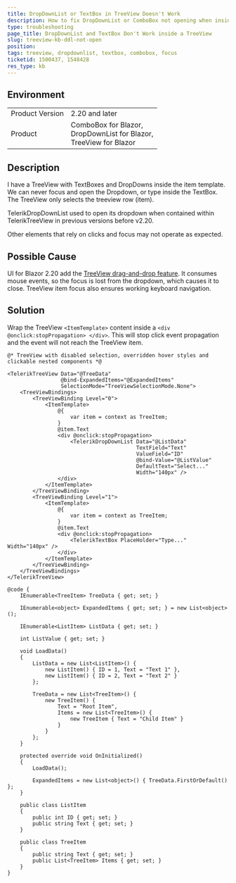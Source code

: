 ```yaml
---
title: DropDownList or TextBox in TreeView Doesn't Work
description: How to fix DropDownList or ComboBox not opening when inside a TreeView template. How to type in a TextBox in a TreeView ItemTemplate.
type: troubleshooting
page_title: DropDownList and TextBox Don't Work inside a TreeView
slug: treeview-kb-ddl-not-open
position: 
tags: treeview, dropdownlist, textbox, combobox, focus
ticketid: 1500437, 1548428
res_type: kb
---
```


## Environment
<table>
    <tbody>
        <tr>
            <td>Product Version</td>
            <td>2.20 and later</td>
        </tr>
        <tr>
            <td>Product</td>
            <td>ComboBox for Blazor,<br />
                DropDownList for Blazor,<br />
                TreeView for Blazor</td>
        </tr>
    </tbody>
</table>


## Description

I have a TreeView with TextBoxes and DropDowns inside the item template. We can never focus and open the Dropdown, or type inside the TextBox. The TreeView only selects the treeview row (item).

TelerikDropDownList used to open its dropdown when contained within TelerikTreeView in previous versions before v2.20.

Other elements that rely on clicks and focus may not operate as expected.

## Possible Cause

UI for Blazor 2.20 add the [TreeView drag-and-drop feature](https://demos.telerik.com/blazor-ui/treeview/drag-drop). It consumes mouse events, so the focus is lost from the dropdown, which causes it to close. TreeView item focus also ensures working keyboard navigation.

## Solution

Wrap the TreeView `<ItemTemplate>` content inside a `<div @onclick:stopPropagation> </div>`. This will stop click event propagation and the event will not reach the TreeView item.

````CSHTML
@* TreeView with disabled selection, overridden hover styles and clickable nested components *@

<TelerikTreeView Data="@TreeData"
                 @bind-ExpandedItems="@ExpandedItems"
                 SelectionMode="TreeViewSelectionMode.None">
    <TreeViewBindings>
        <TreeViewBinding Level="0">
            <ItemTemplate>
                @{
                    var item = context as TreeItem;
                }
                @item.Text
                <div @onclick:stopPropagation>
                    <TelerikDropDownList Data="@ListData"
                                         TextField="Text"
                                         ValueField="ID"
                                         @bind-Value="@ListValue"
                                         DefaultText="Select..."
                                         Width="140px" />
                </div>
            </ItemTemplate>
        </TreeViewBinding>
        <TreeViewBinding Level="1">
            <ItemTemplate>
                @{
                    var item = context as TreeItem;
                }
                @item.Text
                <div @onclick:stopPropagation>
                    <TelerikTextBox PlaceHolder="Type..." Width="140px" />
                </div>
            </ItemTemplate>
        </TreeViewBinding>
    </TreeViewBindings>
</TelerikTreeView>

@code {
    IEnumerable<TreeItem> TreeData { get; set; }
    
    IEnumerable<object> ExpandedItems { get; set; } = new List<object>();

    IEnumerable<ListItem> ListData { get; set; }

    int ListValue { get; set; }

    void LoadData()
    {
        ListData = new List<ListItem>() {
            new ListItem() { ID = 1, Text = "Text 1" },
            new ListItem() { ID = 2, Text = "Text 2" }
        };

        TreeData = new List<TreeItem>() {
            new TreeItem() {
                Text = "Root Item",
                Items = new List<TreeItem>() {
                    new TreeItem { Text = "Child Item" }
                }
            }
        };
    }

    protected override void OnInitialized()
    {
        LoadData();
        
        ExpandedItems = new List<object>() { TreeData.FirstOrDefault() };
    }

    public class ListItem
    {
        public int ID { get; set; }
        public string Text { get; set; }
    }

    public class TreeItem
    {
        public string Text { get; set; }
        public List<TreeItem> Items { get; set; }
    }
}
````
